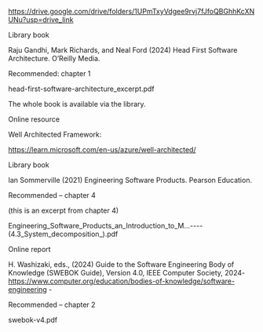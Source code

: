 https://drive.google.com/drive/folders/1UPmTxyVdgee9rvj7fJfoQBGhhKcXNUNu?usp=drive_link

Library book

Raju Gandhi, Mark Richards, and Neal Ford (2024) Head First Software Architecture. O’Reilly Media. 

Recommended: chapter 1

head-first-software-architecture_excerpt.pdf



The whole book is available via the library.

Online resource

Well Architected Framework:

 https://learn.microsoft.com/en-us/azure/well-architected/ 



Library book

Ian Sommerville (2021) Engineering Software Products. Pearson Education. 

Recommended – chapter 4

(this is an excerpt from chapter 4)

Engineering_Software_Products_an_Introduction_to_M..._----_(4.3_System_decomposition_).pdf



Online report

H. Washizaki, eds., (2024) Guide to the Software Engineering Body of Knowledge (SWEBOK Guide), Version 4.0, IEEE Computer Society, 2024- https://www.computer.org/education/bodies-of-knowledge/software-engineering - 

Recommended – chapter 2 



swebok-v4.pdf



